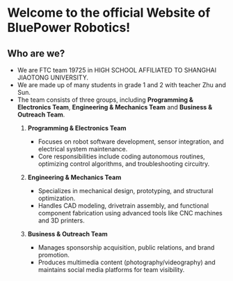 # Welcome to the official Website of BluePower Robotics!
## Who are we?
- We are FTC team 19725 in HIGH SCHOOL AFFILIATED TO SHANGHAI JIAOTONG UNIVERSITY.
- We are made up of many students in grade 1 and 2 with teacher Zhu and Sun.
- The team consists of three groups, including **Programming & Electronics Team**, **Engineering & Mechanics Team** and **Business & Outreach Team**.  
   1. **Programming & Electronics Team**  
      - Focuses on robot software development, sensor integration, and electrical system maintenance.  
      - Core responsibilities include coding autonomous routines, optimizing control algorithms, and troubleshooting circuitry.

   2. **Engineering & Mechanics Team**  
      - Specializes in mechanical design, prototyping, and structural optimization.  
      - Handles CAD modeling, drivetrain assembly, and functional component fabrication using advanced tools like CNC machines and 3D printers.

   3. **Business & Outreach Team**  
      - Manages sponsorship acquisition, public relations, and brand promotion.  
      - Produces multimedia content (photography/videography) and maintains social media platforms for team visibility.